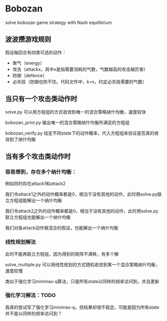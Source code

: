 # Bobozan
solve bobozan game strategy with Nash equilibrium

## 波波攒游戏规则
假设每回合有四类可选的动作：
* 聚气（energy）
* 攻击（attackx，其中x是指需要消耗的气数，气数越高的攻击越厉害）
* 防御（defence）
* 必杀技（防御也防不住。代码文件中，k=x，约定必杀技需要的气数）

## 当只有一个攻击类动作时
solve.py 可以用方程组的方式收敛到唯一的混合策略纳什均衡，速度较快

bobozan_print.py 输出唯一的混合策略纳什均衡所满足的方程组

bobozan_verify.py 给定不同state下的动作概率，代入方程组来验证是否真的收敛到了纳什均衡

## 当有多个攻击类动作时

### 容易想到，存在多个纳什均衡：

例如同时存在attack1和attack2

我们令attack1之外的动作概率都是0，相当于没有其他的动作，此时用solve.py联立方程组能解出一个纳什均衡

我们令attack2之外的动作概率都是0，相当于没有其他的动作，此时用solve.py联立方程组也能解出一个纳什均衡

我们对各attack动作做混合的假设，也能解出一个纳什均衡

### 线性规划解法

此时不能再联立方程组，因为得到的矩阵不满秩，有多个解

solve_multiple.py 可以用线性规划的方式随机收敛到某一个混合策略纳什均衡，速度较慢

类似于强化学习minimax-q算法，只是所有state以同样的频率访问到，并且更新

### 强化学习解法：TODO

我真的尝试写了强化学习minimax-q，但结果却很不稳定。可能是因为所有state并不是以同样的频率访问到？
